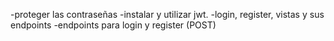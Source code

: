-proteger las contraseñas
-instalar y utilizar jwt.
-login, register, vistas y sus endpoints
-endpoints para login y register (POST)